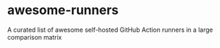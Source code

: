 # awesome-runners
A curated list of awesome self-hosted GitHub Action runners in a large comparison matrix
